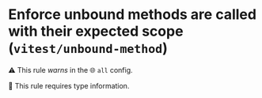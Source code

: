 # Enforce unbound methods are called with their expected scope (`vitest/unbound-method`)

⚠️ This rule _warns_ in the 🌐 `all` config.

💭 This rule requires type information.

<!-- end auto-generated rule header -->
